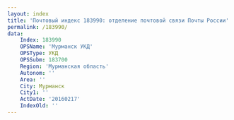 ```yaml
---
layout: index
title: 'Почтовый индекс 183990: отделение почтовой связи Почты России'
permalink: /183990/
data:
    Index: 183990
    OPSName: 'Мурманск УКД'
    OPSType: УКД
    OPSSubm: 183700
    Region: 'Мурманская область'
    Autonom: ''
    Area: ''
    City: Мурманск
    City1: ''
    ActDate: '20160217'
    IndexOld: ''
---
```

